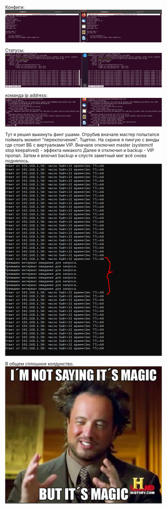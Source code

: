 Конфиги:
![img](https://github.com/AzarnoyKir/10-01KA/blob/f31efac68ad2074a452097b0af9449b6cef3dd78/img/CONFIG.png)

Статусы:
![img](https://github.com/AzarnoyKir/10-01KA/blob/f31efac68ad2074a452097b0af9449b6cef3dd78/img/STATUS.png)

команда ip address:
![img](https://github.com/AzarnoyKir/10-01KA/blob/f31efac68ad2074a452097b0af9449b6cef3dd78/img/IP%20ADDRESS.png)

Тут я решил выкинуть финт ушами. Отрубив вначале мастер попытался поймать момент "переключения". Тщетно.
На скрине я пингую с винды где стоит ВБ с виртуалками VIP. Вначале отключил master (systemctl stop keepalived) - эффекта никакого
Далее я отключил и backup - VIP пропал. Затем я влючил backup и спустя заметный миг всё снова поднялось.
![img](https://github.com/AzarnoyKir/10-01KA/blob/f31efac68ad2074a452097b0af9449b6cef3dd78/img/WINDOWS%20PING.png)

В общем сплошное колдунство.
![img](https://github.com/AzarnoyKir/10-01KA/blob/920e990af24ba64bd29590b2d6092ca1e8ad01e5/img/magic.png)
